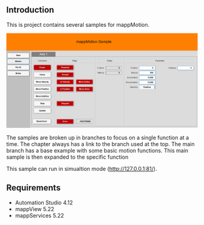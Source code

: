 ## Introduction
This is project contains several samples for mappMotion.

![](./images/screenshot.png)

The samples are broken up in branches to focus on a single function at a time. The chapter always has a link to the branch used at the top. The main branch has a base example with some basic motion functions. This main sample is then expanded to the specific function

This sample can run in simualtion mode (http://127.0.0.1:81/).

## Requirements
* Automation Studio 4.12
* mappView 5.22
* mappServices 5.22




